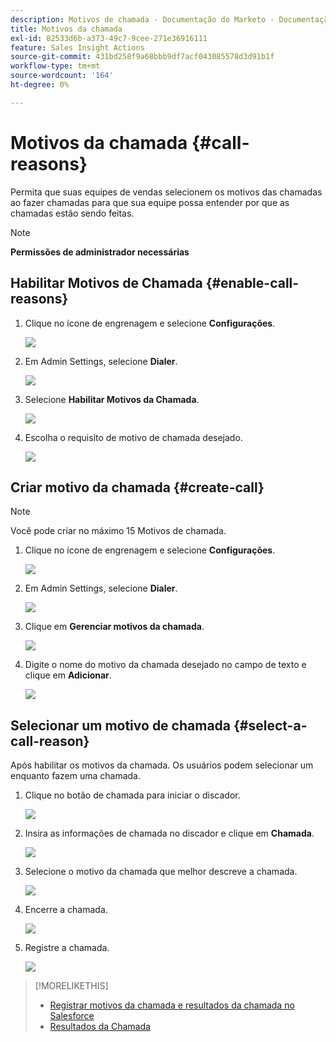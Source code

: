 ```yaml
---
description: Motivos de chamada - Documentação do Marketo - Documentação do produto
title: Motivos da chamada
exl-id: 82533d6b-a373-49c7-9cee-271e36916111
feature: Sales Insight Actions
source-git-commit: 431bd258f9a68bbb9df7acf043085578d3d91b1f
workflow-type: tm+mt
source-wordcount: '164'
ht-degree: 0%

---
```


# Motivos da chamada {#call-reasons}

Permita que suas equipes de vendas selecionem os motivos das chamadas ao fazer chamadas para que sua equipe possa entender por que as chamadas estão sendo feitas.

>[!NOTE]
>
>**Permissões de administrador necessárias**

## Habilitar Motivos de Chamada {#enable-call-reasons}

1. Clique no ícone de engrenagem e selecione **Configurações**.

   ![](assets/call-reasons-1.png)

1. Em Admin Settings, selecione **Dialer**.

   ![](assets/call-reasons-2.png)

1. Selecione **Habilitar Motivos da Chamada**.

   ![](assets/call-reasons-3.png)

1. Escolha o requisito de motivo de chamada desejado.

   ![](assets/call-reasons-4.png)

## Criar motivo da chamada {#create-call}

>[!NOTE]
>
>Você pode criar no máximo 15 Motivos de chamada.

1. Clique no ícone de engrenagem e selecione **Configurações**.

   ![](assets/call-reasons-5.png)

1. Em Admin Settings, selecione **Dialer**.

   ![](assets/call-reasons-6.png)

1. Clique em **Gerenciar motivos da chamada**.

   ![](assets/call-reasons-7.png)

1. Digite o nome do motivo da chamada desejado no campo de texto e clique em **Adicionar**.

   ![](assets/call-reasons-8.png)

## Selecionar um motivo de chamada {#select-a-call-reason}

Após habilitar os motivos da chamada. Os usuários podem selecionar um enquanto fazem uma chamada.

1. Clique no botão de chamada para iniciar o discador.

   ![](assets/call-reasons-9.png)

1. Insira as informações de chamada no discador e clique em **Chamada**.

   ![](assets/call-reasons-10.png)

1. Selecione o motivo da chamada que melhor descreve a chamada.

   ![](assets/call-reasons-11.png)

1. Encerre a chamada.

   ![](assets/call-reasons-12.png)

1. Registre a chamada.

   ![](assets/call-reasons-13.png)

>[!MORELIKETHIS]
>
>* [Registrar motivos da chamada e resultados da chamada no Salesforce](/help/marketo/product-docs/marketo-sales-insight/actions/phone/log-call-reasons-and-call-outcomes-to-salesforce.md)
>* [Resultados da Chamada](/help/marketo/product-docs/marketo-sales-insight/actions/phone/call-outcomes.md)
